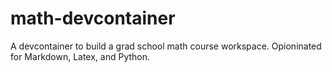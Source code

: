 # math-devcontainer
A devcontainer to build a grad school math course workspace. Opioninated for Markdown, Latex, and Python.
